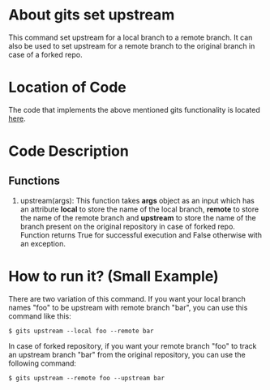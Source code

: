 # About gits set upstream

This command set upstream for a local branch to a remote branch.
It can also be used to set upstream for a remote branch to the original branch in case of a forked repo.

# Location of Code

The code that implements the above mentioned gits functionality is located [here](https://github.com/harshitpatel96/GITS/blob/master/code/gits_setupstream.py).

# Code Description

## Functions

1. upstream(args):
   This function takes **args** object as an input which has an attribute **local** to store the name of the local branch, **remote** to store the name of the remote branch and **upstream** to store the name of the branch present on the original repository in case of forked repo.
   Function returns True for successful execution and False otherwise with an exception.

# How to run it? (Small Example)

There are two variation of this command. If you want your local branch names "foo" to be upstream with remote branch "bar", you can use this command like this:

```
$ gits upstream --local foo --remote bar
```

In case of forked repository, if you want your remote branch "foo" to track an upstream branch "bar" from the original repository, you can use the following command:

```
$ gits upstream --remote foo --upstream bar
```
